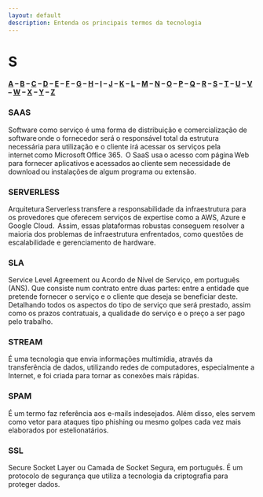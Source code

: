 ```yaml
---
layout: default
description: Entenda os principais termos da tecnologia
---
```


# S

#### [A](./A) – [B](./B) – [C](./C) – [D](./D) – [E](./E) – [F](./F) – [G](./G) – [H](./H) – [I](./I) – [J](./J) – [K](./K) – [L](./L) – [M](./M) – [N](./N) – [O](./O) – [P](./P) – [Q](./Q) – [R](./R) – [S](./S) – [T](./T) – [U](./U) – [V](./V) – [W](./W) – [X](./X) – [Y](./Y) – [Z](./Z)

### SAAS

Software como serviço é uma forma de distribuição e comercialização de software onde o fornecedor será o responsável total da estrutura necessária para utilização e o cliente irá acessar os serviços pela internet como Microsoft Office 365. 
O SaaS usa o acesso com página Web para fornecer aplicativos e acessados ao cliente sem necessidade de download ou instalações de algum programa ou extensão.

### SERVERLESS

Arquitetura Serverless transfere a responsabilidade da infraestrutura para os provedores que oferecem serviços de expertise como a AWS, Azure e Google Cloud.  Assim, essas plataformas robustas conseguem resolver a maioria dos problemas de infraestrutura enfrentados, como questões de escalabilidade e gerenciamento de hardware.

### SLA

Service Level Agreement ou Acordo de Nível de Serviço, em português (ANS). Que consiste num contrato entre duas partes: entre a entidade que pretende fornecer o serviço e o cliente que deseja se beneficiar deste. Detalhando todos os aspectos do tipo de serviço que será prestado, assim como os prazos contratuais, a qualidade do serviço e o preço a ser pago pelo trabalho.

### STREAM

É uma tecnologia que envia informações multimídia, através da transferência de dados, utilizando redes de computadores, especialmente a Internet, e foi criada para tornar as conexões mais rápidas.

### SPAM

É um termo faz referência aos e-mails indesejados. Além disso, eles servem como vetor para ataques tipo phishing ou mesmo golpes cada vez mais elaborados por estelionatários.

### SSL

Secure Socket Layer ou Camada de Socket Segura, em português. É um protocolo de segurança que utiliza a tecnologia da criptografia para proteger dados.
